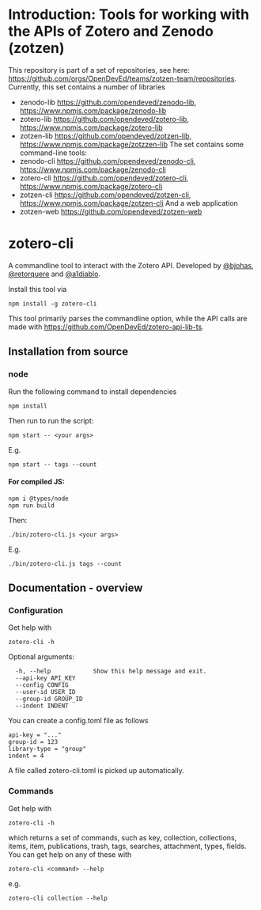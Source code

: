 # Introduction: Tools for working with the APIs of Zotero and Zenodo (zotzen)

This repository is part of a set of repositories, see here: https://github.com/orgs/OpenDevEd/teams/zotzen-team/repositories. Currently, this set contains a number of libraries
- zenodo-lib https://github.com/opendeved/zenodo-lib, https://www.npmjs.com/package/zenodo-lib
- zotero-lib https://github.com/opendeved/zotero-lib, https://www.npmjs.com/package/zotero-lib
- zotzen-lib https://github.com/opendeved/zotzen-lib, https://www.npmjs.com/package/zotzzen-lib
The set contains some command-line tools:
- zenodo-cli https://github.com/opendeved/zenodo-cli, https://www.npmjs.com/package/zenodo-cli
- zotero-cli  https://github.com/opendeved/zotero-cli, https://www.npmjs.com/package/zotero-cli
- zotzen-cli  https://github.com/opendeved/zotzen-cli, https://www.npmjs.com/package/zotzen-cli
And a web application
- zotzen-web https://github.com/opendeved/zotzen-web

# zotero-cli

A commandline tool to interact with the Zotero API. Developed by [@bjohas](https://github.com/bjohas), [@retorquere](https://github.com/retorquere) and [@a1diablo](https://github.com/a1diablo).

Install this tool via
```
npm install -g zotero-cli
```

This tool primarily parses the commandline option, while the API calls are made with https://github.com/OpenDevEd/zotero-api-lib-ts.

## Installation from source
### node

Run the following command to install dependencies

```
npm install
```

Then run to run the script:

```
npm start -- <your args>
```

E.g.

```
npm start -- tags --count
```

#### For compiled JS:

```
npm i @types/node
npm run build
```

Then:

```
./bin/zotero-cli.js <your args>
```

E.g.

```
./bin/zotero-cli.js tags --count
```

## Documentation - overview

### Configuration

Get help with

```
zotero-cli -h
```

Optional arguments:

```
  -h, --help            Show this help message and exit.
  --api-key API_KEY
  --config CONFIG
  --user-id USER_ID
  --group-id GROUP_ID
  --indent INDENT
```

You can create a config.toml file as follows

```
api-key = "..."
group-id = 123
library-type = "group"
indent = 4
```

A file called zotero-cli.toml is picked up automatically.

### Commands

Get help with

```
zotero-cli -h
```

which returns a set of commands, such as key, collection, collections, items, item, publications, trash, tags, searches, attachment, types, fields. You can get help on any of these with

```
zotero-cli <command> --help
```

e.g.

```
zotero-cli collection --help
```

